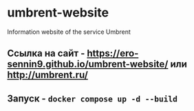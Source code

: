 # umbrent-website
Information website of the service Umbrent
## Ссылка на сайт - https://ero-sennin9.github.io/umbrent-website/ или http://umbrent.ru/
## Запуск - `docker compose up -d --build`